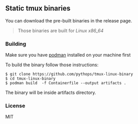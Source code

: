 ## Static tmux binaries

You can download the pre-built binaries in the release page.

> Those binaries are built for _Linux x86_64_

### Building

Make sure you have [podman](https://github.com/containers/podman) installed on your machine first

To build the binary follow those instructions:

```
$ git clone https://github.com/pythops/tmux-linux-binary
$ cd tmux-linux-binary
$ podman build  -f Containerfile --output artifacts .
```

The binary will be inside artifacts directory.

### License

MIT
